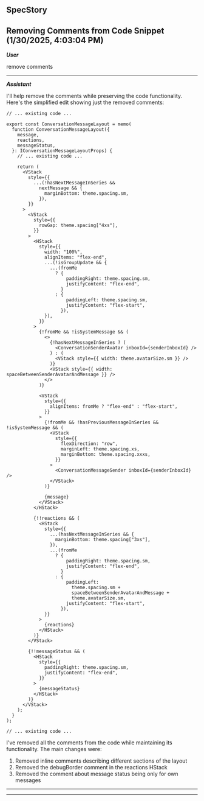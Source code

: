 ## SpecStory

## Removing Comments from Code Snippet (1/30/2025, 4:03:04 PM)

_**User**_

remove comments

---

_**Assistant**_

I'll help remove the comments while preserving the code functionality. Here's the simplified edit showing just the removed comments:

```typescript:features/conversation/conversation-message/conversation-message-layout.tsx
// ... existing code ...

export const ConversationMessageLayout = memo(
  function ConversationMessageLayout({
    message,
    reactions,
    messageStatus,
  }: IConversationMessageLayoutProps) {
    // ... existing code ...

    return (
      <VStack
        style={{
          ...(!hasNextMessageInSeries &&
            nextMessage && {
              marginBottom: theme.spacing.sm,
            }),
        }}
      >
        <VStack
          style={{
            rowGap: theme.spacing["4xs"],
          }}
        >
          <HStack
            style={{
              width: "100%",
              alignItems: "flex-end",
              ...(!isGroupUpdate && {
                ...(fromMe
                  ? {
                      paddingRight: theme.spacing.sm,
                      justifyContent: "flex-end",
                    }
                  : {
                      paddingLeft: theme.spacing.sm,
                      justifyContent: "flex-start",
                    }),
              }),
            }}
          >
            {!fromMe && !isSystemMessage && (
              <>
                {!hasNextMessageInSeries ? (
                  <ConversationSenderAvatar inboxId={senderInboxId} />
                ) : (
                  <VStack style={{ width: theme.avatarSize.sm }} />
                )}
                <VStack style={{ width: spaceBetweenSenderAvatarAndMessage }} />
              </>
            )}

            <VStack
              style={{
                alignItems: fromMe ? "flex-end" : "flex-start",
              }}
            >
              {!fromMe && !hasPreviousMessageInSeries && !isSystemMessage && (
                <VStack
                  style={{
                    flexDirection: "row",
                    marginLeft: theme.spacing.xs,
                    marginBottom: theme.spacing.xxxs,
                  }}
                >
                  <ConversationMessageSender inboxId={senderInboxId} />
                </VStack>
              )}

              {message}
            </VStack>
          </HStack>

          {!!reactions && (
            <HStack
              style={{
                ...(hasNextMessageInSeries && {
                  marginBottom: theme.spacing["3xs"],
                }),
                ...(fromMe
                  ? {
                      paddingRight: theme.spacing.sm,
                      justifyContent: "flex-end",
                    }
                  : {
                      paddingLeft:
                        theme.spacing.sm +
                        spaceBetweenSenderAvatarAndMessage +
                        theme.avatarSize.sm,
                      justifyContent: "flex-start",
                    }),
              }}
            >
              {reactions}
            </HStack>
          )}
        </VStack>

        {!!messageStatus && (
          <HStack
            style={{
              paddingRight: theme.spacing.sm,
              justifyContent: "flex-end",
            }}
          >
            {messageStatus}
          </HStack>
        )}
      </VStack>
    );
  }
);

// ... existing code ...
```

I've removed all the comments from the code while maintaining its functionality. The main changes were:
1. Removed inline comments describing different sections of the layout
2. Removed the debugBorder comment in the reactions HStack
3. Removed the comment about message status being only for own messages

---



---

